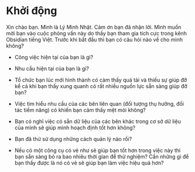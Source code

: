 # Khởi động
Xin chào bạn. Mình là Lý Minh Nhật. Cảm ơn bạn đã nhận lời. Mình muốn mời bạn vào cuộc phỏng vấn này do thấy bạn tham gia tích cực trong kênh Obsidian tiếng Việt. Trước khi bắt đầu thì bạn có câu hỏi nào về cho mình không?

- Công việc hiện tại của bạn là gì?
- Nhu cầu hiện tại của bạn là gì?


- Tổ chức bạn lúc mới hình thành có cảm thấy quá tải và thiếu sự giúp đỡ kể cả khi bạn thấy xung quanh có rất nhiều nguồn lực sẵn sàng giúp đỡ bạn?  
- Việc tìm hiểu nhu cầu của các bên liên quan (đối tượng thụ hưởng, đối tác tiềm năng) có khiến bạn cảm thấy mệt mỏi không? 
- Bạn có nghĩ việc có sẵn dữ liệu của các bên khác trong cơ sở dữ liệu của mình sẽ giúp mình hoạch định tốt hơn không?  
- Bạn đã thử sử dụng những cách quản lý nào rồi?  
- Nếu có một công cụ có vẻ như sẽ giúp bạn tốt hơn trong việc này thì bạn sẵn sàng bỏ ra bao nhiêu thời gian để thử nghiệm? Cần những gì để bạn thấy được là nó có vẻ sẽ giúp bạn làm việc hiệu quả hơn?